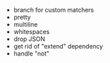 - branch for custom matchers
- pretty
- multiline
- whitespaces
- drop JSON
- get rid of "extend" dependency
- handle "not"

